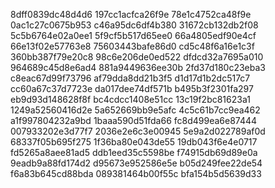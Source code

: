 8dff0839dc48d4d6
197cc1acfca26f9e
78e1c4752ca48f9e
0ac1c27c0675b953
c46a95dc6df4b380
31672cb132db2f08
5c5b6764e02a0ee1
5f9cf5b517d65ee0
66a4805edf90e4cf
66e13f02e57763e8
75603443bafe86d0
cd5c48f6a16e1c3f
360bb387f79e20c8
98c6e206de0ed522
dfdcd32a7695a010
964689c45d8e6ad4
881a9449636ee30b
2fd37d180c23eba3
c8eac67d99f73796
af79dda8dd21b3f5
d1d17d1b2dc517c7
cc60a67c37d7723e
da017dee74df571b
b495b3f2301fa297
eb9d93d148628f8f
bc4cdcc1408e51cc
13c19f2bc81623a1
1249a52560416d2e
5a652669bb9e5afc
4c5c61b7cc9ea462
a1f997804232a9bd
1baaa590d51fda66
fc8d499ea6e87444
007933202e3d77f7
2036e2e6c3e00945
5e9a2d022789af0d
68337f05b695f275
1f36ba80e043de55
19db043f6e4e0717
fd5265a8aee81ad5
ddb1eed35c5598be
f74915db69d89e0a
9eadb9a88fd174d2
d95673e952586e5e
b05d249fee22de54
f6a83b645cd88bda
089381464b00f55c
bfa154b5d5639d33
